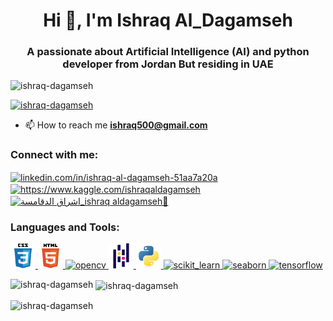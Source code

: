 <h1 align="center">Hi 👋, I'm Ishraq Al_Dagamseh</h1>
<h3 align="center">A passionate about Artificial Intelligence (AI) and python developer from Jordan But residing in UAE</h3>

<p align="left"> <img src="https://komarev.com/ghpvc/?username=ishraq-dagamseh&label=Profile%20views&color=0e75b6&style=flat" alt="ishraq-dagamseh" /> </p>

<p align="left"> <a href="https://github.com/ryo-ma/github-profile-trophy"><img src="https://github-profile-trophy.vercel.app/?username=ishraq-dagamseh" alt="ishraq-dagamseh" /></a> </p>

- 📫 How to reach me **ishraq500@gmail.com**

<h3 align="left">Connect with me:</h3>
<p align="left">
<a href="[https://linkedin.com/in/linkedin.com/in/ishraq-al-dagamseh-51aa7a20a](http://linkedin.com/in/ishraq-t-al-dagamseh-51aa7a20a)" target="blank"><img align="center" src="https://raw.githubusercontent.com/rahuldkjain/github-profile-readme-generator/master/src/images/icons/Social/linked-in-alt.svg" alt="linkedin.com/in/ishraq-al-dagamseh-51aa7a20a" height="30" width="40" /></a>
<a href="https://kaggle.com/https://www.kaggle.com/ishraqaldagamseh" target="blank"><img align="center" src="https://raw.githubusercontent.com/rahuldkjain/github-profile-readme-generator/master/src/images/icons/Social/kaggle.svg" alt="https://www.kaggle.com/ishraqaldagamseh" height="30" width="40" /></a>
<a href="https://www.youtube.com/c/اشراق الدقامسة_ishraq aldagamseh🌻" target="blank"><img align="center" src="https://raw.githubusercontent.com/rahuldkjain/github-profile-readme-generator/master/src/images/icons/Social/youtube.svg" alt="اشراق الدقامسة_ishraq aldagamseh🌻" height="30" width="40" /></a>
</p>

<h3 align="left">Languages and Tools:</h3>
<p align="left"> <a href="https://www.w3schools.com/css/" target="_blank" rel="noreferrer"> <img src="https://raw.githubusercontent.com/devicons/devicon/master/icons/css3/css3-original-wordmark.svg" alt="css3" width="40" height="40"/> </a> <a href="https://www.w3.org/html/" target="_blank" rel="noreferrer"> <img src="https://raw.githubusercontent.com/devicons/devicon/master/icons/html5/html5-original-wordmark.svg" alt="html5" width="40" height="40"/> </a> <a href="https://opencv.org/" target="_blank" rel="noreferrer"> <img src="https://www.vectorlogo.zone/logos/opencv/opencv-icon.svg" alt="opencv" width="40" height="40"/> </a> <a href="https://pandas.pydata.org/" target="_blank" rel="noreferrer"> <img src="https://raw.githubusercontent.com/devicons/devicon/2ae2a900d2f041da66e950e4d48052658d850630/icons/pandas/pandas-original.svg" alt="pandas" width="40" height="40"/> </a> <a href="https://www.python.org" target="_blank" rel="noreferrer"> <img src="https://raw.githubusercontent.com/devicons/devicon/master/icons/python/python-original.svg" alt="python" width="40" height="40"/> </a> <a href="https://scikit-learn.org/" target="_blank" rel="noreferrer"> <img src="https://upload.wikimedia.org/wikipedia/commons/0/05/Scikit_learn_logo_small.svg" alt="scikit_learn" width="40" height="40"/> </a> <a href="https://seaborn.pydata.org/" target="_blank" rel="noreferrer"> <img src="https://seaborn.pydata.org/_images/logo-mark-lightbg.svg" alt="seaborn" width="40" height="40"/> </a> <a href="https://www.tensorflow.org" target="_blank" rel="noreferrer"> <img src="https://www.vectorlogo.zone/logos/tensorflow/tensorflow-icon.svg" alt="tensorflow" width="40" height="40"/> </a> </p>

<p><img align="left" src="https://github-readme-stats.vercel.app/api/top-langs?username=ishraq-dagamseh&show_icons=true&locale=en&layout=compact" alt="ishraq-dagamseh" /></p>

<p>&nbsp;<img align="center" src="https://github-readme-stats.vercel.app/api?username=ishraq-dagamseh&show_icons=true&locale=en" alt="ishraq-dagamseh" /></p>

<p><img align="center" src="https://github-readme-streak-stats.herokuapp.com/?user=ishraq-dagamseh&" alt="ishraq-dagamseh" /></p>

